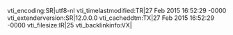 vti_encoding:SR|utf8-nl
vti_timelastmodified:TR|27 Feb 2015 16:52:29 -0000
vti_extenderversion:SR|12.0.0.0
vti_cacheddtm:TX|27 Feb 2015 16:52:29 -0000
vti_filesize:IR|25
vti_backlinkinfo:VX|
